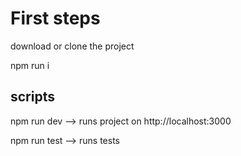 # First steps

download or clone the project

npm run i

## scripts

npm run dev --> runs project on http://localhost:3000

npm run test --> runs tests

